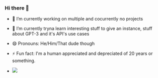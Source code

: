 ### Hi there 👋

- 🔭 I’m currently working on multiple and cocurrently no projects
- 🌱 I’m currently tryna learn interesting stuff to give an instance, stuff about GPT-3 and it's API's use cases
- 😄 Pronouns: He/Him/That dude though
- ⚡ Fun fact: I'm a human appreciated and depreciated of 20 years or something.

- ![](https://komarev.com/ghpvc/?username=iamkhalid2&color=blueviolet)
